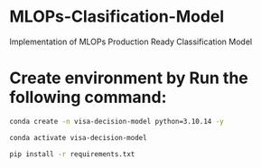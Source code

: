 # MLOPs-Clasification-Model
Implementation of MLOPs Production Ready Classification Model


# Create environment by Run the following command:
```bash
conda create -n visa-decision-model python=3.10.14 -y
```

```bash 
conda activate visa-decision-model
```

```bash 
pip install -r requirements.txt
```


